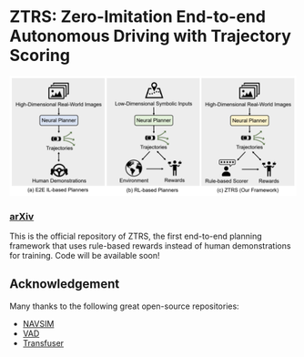 # ZTRS: Zero-Imitation End-to-end Autonomous Driving with Trajectory Scoring

![](./assets/ztrs.png)

### [arXiv](https://arxiv.org/abs/2510.24108)

This is the official repository of ZTRS, the first end-to-end planning framework that uses rule-based rewards instead of human demonstrations for training.
Code will be available soon!


## Acknowledgement
Many thanks to the following great open-source repositories:
+ [NAVSIM](https://github.com/autonomousvision/navsim)
+ [VAD](https://github.com/hustvl/VAD)
+ [Transfuser](https://github.com/autonomousvision/transfuser)